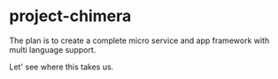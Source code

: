# project-chimera

The plan is to create a complete micro service and app framework with multi language support.

Let' see where this takes us.